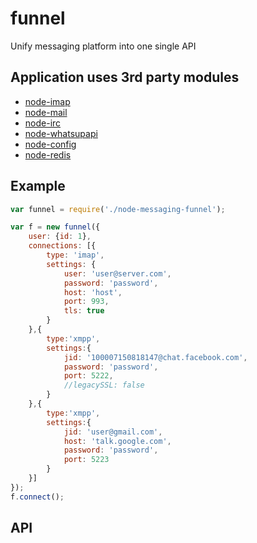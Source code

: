 # funnel
Unify messaging platform into one single API

## Application uses 3rd party modules

* [node-imap](https://github.com/mscdex/node-imap)
* [node-mail](https://github.com/weaver/node-mail)
* [node-irc](https://github.com/martynsmith/node-irc)
* [node-whatsupapi](https://github.com/hidespb/node-whatsapi)
* [node-config](https://github.com/lorenwest/node-config)
* [node-redis](https://github.com/mranney/node_redis)

## Example

```javascript
var funnel = require('./node-messaging-funnel');

var f = new funnel({
    user: {id: 1},
    connections: [{
        type: 'imap',
        settings: {
            user: 'user@server.com',
            password: 'password',
            host: 'host',
            port: 993,
            tls: true
        }
    },{
        type:'xmpp',
        settings:{
            jid: '100007150818147@chat.facebook.com',
            password: 'password',
            port: 5222,
            //legacySSL: false
        }
    },{
        type:'xmpp',
        settings:{
            jid: 'user@gmail.com',
            host: 'talk.google.com',
            password: 'password',
            port: 5223
        }
    }]
});
f.connect();
```
## API

